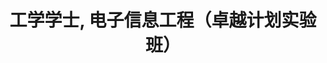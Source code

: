 ---
title: 工学学士, 电子信息工程（卓越计划实验班）
organization: 华中科技大学
organizationUrl: http://english.hust.edu.cn/
location: 武汉，中国
start: 2016-09-01
end: 2020-06-27
gpa: 3.92/4.0 (1/29)
---